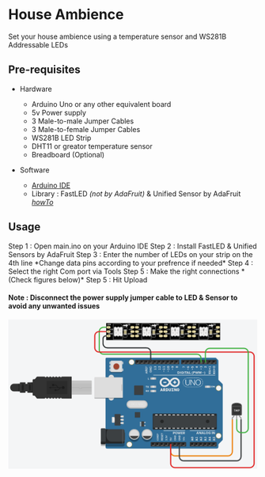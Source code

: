 # House Ambience
Set your house ambience using a temperature sensor and WS281B Addressable LEDs

## Pre-requisites

* Hardware
  + Arduino Uno or any other equivalent board
  + 5v Power supply
  + 3 Male-to-male Jumper Cables
  + 3 Male-to-female Jumper Cables
  + WS281B LED Strip
  + DHT11 or greator temperature sensor
  + Breadboard (Optional)

* Software
  + [Arduino IDE](https://www.arduino.cc/en/software "Download Arduino IDE")
  + Library : FastLED *(not by AdaFruit)* & Unified Sensor by AdaFruit *[howTo](https://docs.arduino.cc/software/ide-v1/tutorials/installing-libraries)*

## Usage

<p> Step 1 : Open main.ino on your Arduino IDE
  Step 2 : Install FastLED & Unified Sensors by AdaFruit
  Step 3 : Enter the number of LEDs on your strip on the 4th line *Change data pins according to your prefrence if needed*
  Step 4 : Select the right Com port via Tools
  Step 5 : Make the right connections *(Check figures below)*
  Step 5 : Hit Upload
  
  #### Note : Disconnect the power supply jumper cable to LED & Sensor to avoid any unwanted issues

  ![alt text](https://github.com/Pranav941/house-ambience/blob/main/resource/Untitled.png?raw=true)
